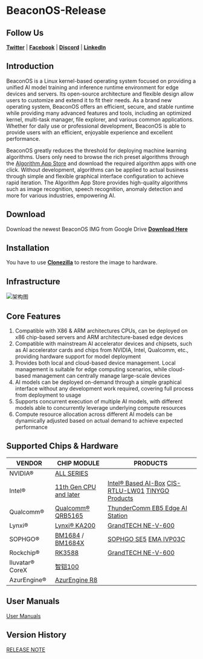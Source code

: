 # BeaconOS-Release

## Follow Us
[**Twitter**](http://twitter.com/yuntuwisevision) | [**Facebook**](https://www.facebook.com/YTWiseVision/) | [**Discord**](https://discord.gg/XvTZQgYY) | [**LinkedIn**](https://cn.linkedin.com/company/ytwisevision)

## Introduction
BeaconOS is a Linux kernel-based operating system focused on providing a unified AI model training and inference runtime environment for edge devices and servers. Its open-source architecture and flexible design allow users to customize and extend it to fit their needs. As a brand new operating system, BeaconOS offers an efficient, secure, and stable runtime while providing many advanced features and tools, including an optimized kernel, multi-task manager, file explorer, and various common applications. Whether for daily use or professional development, BeaconOS is able to provide users with an efficient, enjoyable experience and excellent performance.

BeaconOS greatly reduces the threshold for deploying machine learning algorithms. Users only need to browse the rich preset algorithms through the [Algorithm App Store](https://store.edgevision.asia) and download the required algorithm apps with one click. Without development, algorithms can be applied to actual business through simple and flexible graphical interface configuration to achieve rapid iteration. The Algorithm App Store provides high-quality algorithms such as image recognition, speech recognition, anomaly detection and more for various industries, empowering AI.

## Download
Download the newest BeaconOS IMG from Google Drive
[**Download Here**](https://drive.google.com/drive/folders/1-06uuwvtTiPC9eH4FoVz26fknRdzZcFx?usp=sharing)

## Installation
You have to use [**Clonezilla**](https://clonezilla.org) to restore the image to hardware.

## Infrastructure
![架构图](https://github.com/YuntuWiseVision/BeaconOS-Release/assets/148029179/534ee924-7032-4511-89b7-c833513459e0)

## Core Features
1. Compatible with X86 & ARM architectures CPUs, can be deployed on x86 chip-based servers and ARM architecture-based edge devices  
2. Compatible with mainstream AI accelerator devices and chipsets, such as AI accelerator cards and chips from NVIDIA, Intel, Qualcomm, etc., providing hardware support for model deployment
3. Provides both local and cloud-based device management. Local management is suitable for edge computing scenarios, while cloud-based management can centrally manage large-scale devices
4. AI models can be deployed on-demand through a simple graphical interface without any development work required, covering full process from deployment to usage
5. Supports concurrent execution of multiple AI models, with different models able to concurrently leverage underlying compute resources  
6. Compute resource allocation across different AI models can be dynamically adjusted based on actual demand to achieve expected performance

## Supported Chips & Hardware
| VENDOR | CHIP MODULE | PRODUCTS |
| --- | --- | --- |
| NVIDIA® | [ALL SERIES](http://www.Nvidia.com) |     |
| Intel® | [11th Gen CPU and later](https://www.intel.com/content/www/us/en/products/platforms/details/tiger-lake-up3.html) |  [Intel® Based AI-Box](https://www.intel.cn/content/www/cn/zh/developer/topic-technology/edge-5g/edge-solutions/hardware.html) [CIS-RTLU-LW01](https://www.spestech.com/product/detail/post-44.html) [TINYGO Products](https://www.tinygo.com.cn/product?categoryNo=1129740108)|
| Qualcomm® | [Qualcomm® QRB5165](https://www.qualcomm.com/content/dam/qcomm-martech/dm-assets/documents/qrb5165-soc-product-brief_87-28730-1-b.pdf) | [ThunderComm EB5 Edge AI Station](https://www.thundercomm.com/product/eb5-edge-ai-box/)  |
| Lynxi® | [Lynxi® KA200](https://lynxi.com/lq2001/18.html) | [GrandTECH NE-V-600](https://www.edgevision.asia/#/device/details?pk_equipment_display=2b93fa1a-6c98-11ee-bb40-0242ac76006a)  |
| SOPHGO® | [BM1684](https://www.sophgo.com/product/introduce/bm1684.html) / [BM1684X](https://www.sophgo.com/product/introduce/bm1684x.html) | [SOPHGO SE5](https://www.sophgo.com/product/introduce/se5.html)  [EMA IVP03C](https://www.ema-tech.com/ProductDetail/9477810.html) |
| Rockchip® | [RK3588](https://www.rock-chips.com/a/cn/product/RK35xilie/2022/0926/1656.html) | [GrandTECH NE-V-600](https://www.edgevision.asia/#/device/details?pk_equipment_display=2b93fa1a-6c98-11ee-bb40-0242ac76006a)  |
| Iluvatar® CoreX | [智铠100](https://www.iluvatar.com/productDetails?fullCode=cpjs-yj-tlxltt-zk100) |     |
| AzurEngine® | [AzurEngine R8](http://www.azurengine.cn/?page_id=490) |     |

## User Manuals
[User Manuals](https://github.com/YuntuWiseVision/BeaconOS-Release/blob/a3a9f5fa5967b7eedbb2b56d6f4f79f418aff852/USERMANUAL.MD)

## Version History
[RELEASE NOTE](https://github.com/YuntuWiseVision/BeaconOS-Release/blob/0e5904a0dcb3d2351627cb0d8dff1cf860a48d25/Release%20Note.md)

